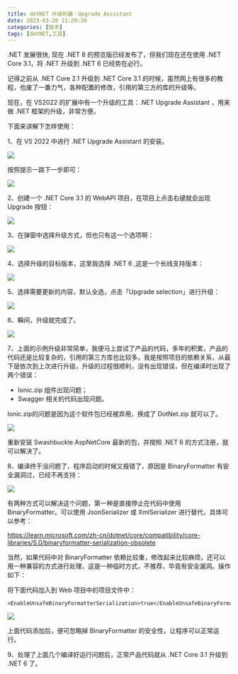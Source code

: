 ```yaml
---
title: dotNET 升级利器：Upgrade Assistant
date: 2023-03-20 11:29:39
categories: [技术]
tags: [dotNET,工具]
---
```


.NET 发展很快, 现在 .NET 8 的预览版已经发布了，但我们现在还在使用 .NET Core 3.1，将 .NET 升级到 .NET 6 已经势在必行。
<!--more-->
记得之前从 .NET Core 2.1 升级到 .NET Core 3.1 的时候，虽然网上有很多的教程，也废了一番力气，各种配置的修改，引用的第三方的库的升级等。

现在，在 VS2022 的扩展中有一个升级的工具：.NET Upgrade Assistant ，用来做 .NET 框架的升级，非常方便。

下面来讲解下怎样使用：

1、在 VS 2022 中进行 .NET Upgrade Assistant 的安装。

![](https://cdn.jsdelivr.net/gh/oec2003/hblog-images/img/202306191131168.webp)

按照提示一路下一步即可：

![](https://cdn.jsdelivr.net/gh/oec2003/hblog-images/img/202306191131132.webp)

2、创建一个 .NET Core 3.1 的 WebAPI 项目，在项目上点击右键就会出现 Upgrade 按钮：

![](https://cdn.jsdelivr.net/gh/oec2003/hblog-images/img/202306191131938.webp)

3、在弹窗中选择升级方式，但也只有这一个选项啊：

![](https://cdn.jsdelivr.net/gh/oec2003/hblog-images/img/202306191134375.webp)

4、选择升级的目标版本，这里我选择 .NET 6 ,这是一个长线支持版本：

![](https://cdn.jsdelivr.net/gh/oec2003/hblog-images/img/202306191134478.webp)

5、选择需要更新的内容，默认全选，点击「Upgrade selection」进行升级：

![](https://cdn.jsdelivr.net/gh/oec2003/hblog-images/img/202306191134726.webp)

6、瞬间，升级就完成了。

![](https://cdn.jsdelivr.net/gh/oec2003/hblog-images/img/202306191132693.webp)

7、上面的示例升级非常简单，我便马上尝试了产品的代码，多年的积累，产品的代码还是比较复杂的，引用的第三方库也比较多。我是按照项目的依赖关系，从最下层依次到上次进行升级，升级的过程很顺利，没有出现错误，但在编译时出现了两个错误：

- Ionic.zip 组件出现问题；
- Swagger 相关的代码出现问题。

Ionic.zip的问题是因为这个软件包已经被弃用，换成了 DotNet.zip 就可以了。

![](https://cdn.jsdelivr.net/gh/oec2003/hblog-images/img/202306191132795.webp)

重新安装 Swashbuckle.AspNetCore 最新的包，并按照 .NET 6 的方式注册，就可以解决了。

8、编译终于没问题了，程序启动的时候又报错了，原因是 BinaryFormatter 有安全漏洞过，已经不再支持：

![](https://cdn.jsdelivr.net/gh/oec2003/hblog-images/img/202306191132237.webp)

有两种方式可以解决这个问题，第一种是直接停止在代码中使用 BinaryFormatter。可以使用 JsonSerializer 或 XmlSerializer  进行替代，具体可以参考：

https://learn.microsoft.com/zh-cn/dotnet/core/compatibility/core-libraries/5.0/binaryformatter-serialization-obsolete

当然，如果代码中对 BinaryFormatter 依赖比较重，修改起来比较麻烦，还可以用一种兼容的方式进行处理，这是一种临时方式，不推荐，毕竟有安全漏洞。操作如下：

将下面代码加入到 Web 项目中的项目文件中：

```
<EnableUnsafeBinaryFormatterSerialization>true</EnableUnsafeBinaryFormatterSerialization>
```

![](https://cdn.jsdelivr.net/gh/oec2003/hblog-images/img/202306191132611.webp)

上面代码添加后，便可忽略掉 BinaryFormatter 的安全性，让程序可以正常运行。

9、处理了上面几个编译好运行问题后，正常产品代码就从 .NET Core 3.1 升级到 .NET 6 了。